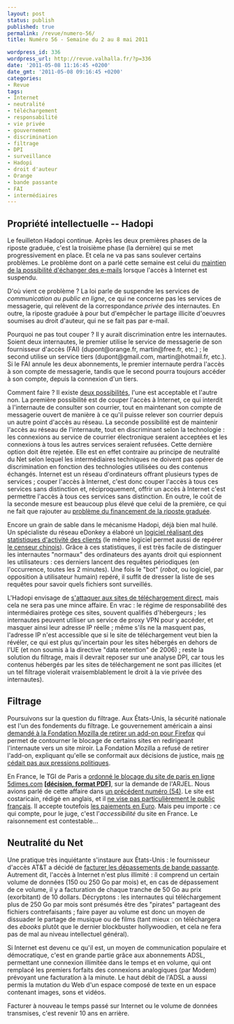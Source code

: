```yaml
---
layout: post
status: publish
published: true
permalink: /revue/numero-56/
title: Numéro 56 - Semaine du 2 au 8 mai 2011

wordpress_id: 336
wordpress_url: http://revue.valhalla.fr/?p=336
date: '2011-05-08 11:16:45 +0200'
date_gmt: '2011-05-08 09:16:45 +0200'
categories:
- Revue
tags:
- Internet
- neutralité
- téléchargement
- responsabilité
- vie privée
- gouvernement
- discrimination
- filtrage
- DPI
- surveillance
- Hadopi
- droit d'auteur
- Orange
- bande passante
- FAI
- intermédiaires
---
```

<h2>Propriété intellectuelle -- Hadopi</h2>
<p>Le feuilleton Hadopi continue. Après les deux premières phases de la riposte graduée, c'est la troisième phase (la dernière) qui se met progressivement en place. Et cela ne va pas sans soulever certains problèmes. Le problème dont on a parlé cette semaine est celui du <a href="http://www.pcinpact.com/actu/news/63376-hadopi-commuincation-correspondance-privee-suspension.htm">maintien de la possibilité d'échanger des e-mails</a> lorsque l'accès à Internet est suspendu. </p>
<p>D'où vient ce problème ? La loi parle de suspendre les services de <i>communication au public en ligne</i>, ce qui ne concerne pas les services de messagerie, qui relèvent de la correspondance <i>privée</i> des internautes. En outre, la riposte graduée à pour but d'empêcher le partage illicite d'oeuvres soumises au droit d'auteur, qui ne se fait pas par e-mail.</p>
<p>Pourquoi ne pas tout couper ? Il y aurait discrimination entre les internautes. Soient deux internautes, le premier utilise le service de messagerie de son fournisseur d'accès (FAI) (dupont@orange.fr, martin@free.fr, etc.) ; le second utilise un service tiers (dupont@gmail.com, martin@hotmail.fr, etc.). Si le FAI annule les deux abonnements, le premier internaute perdra l'accès à son compte de messagerie, tandis que le second pourra toujours accéder à son compte, depuis la connexion d'un tiers.</p>
<p>Comment faire ? Il existe <a href="http://www.zdnet.fr/actualites/hadopi-suspension-d-internet-mais-pas-des-communications-privees-39760454.htm">deux possibilités</a>, l'une est acceptable et l'autre non. La première possibilité est de couper l'accès à Internet, ce qui interdit à l'internaute de consulter son courrier, tout en maintenant son compte de messagerie ouvert de manière à ce qu'il puisse relever son courrier depuis un autre point d'accès au réseau. La seconde possibilité est de maintenir l'accès au réseau de l'internaute, tout en discriminant selon la technologie : les connexions au service de courrier électronique seraient acceptées et les connexions à tous les autres services seraient refusées. Cette dernière option doit être rejetée. Elle est en effet contraire au principe de neutralité du Net selon lequel les intermédiaires techniques ne doivent pas opérer de discrimination en fonction des technologies utilisées ou des contenus échangés. Internet est un réseau d'ordinateurs offrant plusieurs types de services ; couper l'accès à Internet, c'est donc couper l'accès à tous ces services sans distinction et, réciproquement, offrir un accès à Internet c'est permettre l'accès à tous ces services sans distinction. En outre, le coût de la seconde mesure est beaucoup plus élevé que celui de la première, ce qui ne fait que rajouter au <a href="http://www.pcinpact.com/actu/news/63363-hadopi-suspension-evaluation-cout-bouygues.htm">problème du financement de la riposte graduée</a>.</p>
<p>Encore un grain de sable dans le mécanisme Hadopi, déjà bien mal huilé. Un spécialiste du réseau eDonkey a élaboré un <a href="http://www.pcinpact.com/actu/news/63401-edonkey-hadopi-tmg-surveillance.htm">logiciel réalisant des statistiques d'activité des clients</a> (le même logiciel permet aussi de repérer <a href="http://www.pcinpact.com/actu/news/63417-peerates-edonkey-surveillance-chine-dissidence.htm">le censeur chinois</a>). Grâce à ces statistiques, il est très facile de distinguer les internautes "normaux" des ordinateurs des ayants droit qui espionnent les utilisateurs : ces derniers lancent des requêtes périodiques (en l'occurrence, toutes les 2 minutes). Une fois le "bot" (<i>robot</i>, ou logiciel, par opposition à utilisateur humain) repéré, il suffit de dresser la liste de ses requêtes pour savoir quels fichiers sont surveillés.</p>
<p>L'Hadopi envisage de <a href="http://www.numerama.com/magazine/18699-le-gouvernement-confirme-l-interet-de-l-hadopi-pour-le-streaming-et-le-ddl.html">s'attaquer aux sites de téléchargement direct</a>, mais cela ne sera pas une mince affaire. En vrac : le régime de responsabilité des intermédiaires protège ces sites, souvent qualifiés d'hébergeurs ; les internautes peuvent utiliser un service de proxy VPN pour y accéder, et masquer ainsi leur adresse IP réelle ; même s'ils ne la masquent pas, l'adresse IP n'est accessible que si le site de téléchargement veut bien la révéler, ce qui est plus qu'incertain pour les sites hébergés en dehors de l'UE (et non soumis à la directive "data retention" de 2006) ; reste la solution du filtrage, mais il devrait reposer sur une analyse DPI, car tous les contenus hébergés par les sites de téléchargement ne sont pas illicites (et un tel filtrage violerait vraisemblablement le droit à la vie privée des internautes).</p>
<h2>Filtrage</h2>
<p>Poursuivons sur la question du filtrage. Aux États-Unis, la sécurité nationale est l'un des fondements du filtrage. Le gouvernement américain a ainsi <a href="http://www.zdnet.fr/actualites/le-gouvernement-us-reclame-a-mozilla-la-suppression-d-un-add-on-firefox-39760575.htm">demandé à la Fondation Mozilla de retirer un add-on pour Firefox</a> qui permet de contourner le blocage de certains sites en redirigeant l'internaute vers un site miroir. La Fondation Mozilla a refusé de retirer l'add-on, expliquant qu'elle se conformait aux décisions de justice, mais <a href="http://www.silicon.fr/firefox-menace-la-securite-des-etats-unis-51145.html">ne cédait pas aux pressions politiques</a>.</p>
<p>En France, le TGI de Paris a <a href="http://www.zdnet.fr/actualites/l-arjel-obtient-le-filtrage-du-site-de-paris-sportifs-5dimes-39760450.htm">ordonné le blocage du site de paris en ligne 5dimes.com</a> <b>[<a href="http://www.pcinpact.com/media/20110428_TGIParis_ordonnance_blocage_5dimes.pdf">décision, format PDF</a>]</b>, sur la demande de l'ARJEL. Nous avions parlé de cette affaire dans <a href="http://revue.valhalla.fr/numeros/54/">un précédent numéro (54)</a>. Le site est costaricain, rédigé en anglais, et il <a href="http://www.pcinpact.com/actu/news/63359-arjel-fivedimescom-5dimescom-blocage-fai.htm">ne vise pas particulièrement le public français</a>. Il accepte toutefois <a href="http://www.legalis.net/spip.php?article3157">les paiements en Euro</a>. Mais peu importe : ce qui compte, pour le juge, c'est l'<i>accessibilité</i> du site en France. Le raisonnement est contestable...</p>
<h2>Neutralité du Net</h2>
<p>Une pratique très inquiétante s'instaure aux États-Unis : le fournisseur d'accès AT&T a décidé de <a href="http://www.zdnet.fr/actualites/etats-unis-at-t-va-brider-les-abonnements-haut-debit-et-faire-payer-les-depassements-39760435.htm">facturer les dépassements de bande passante</a>. Autrement dit, l'accès à Internet n'est plus illimité : il comprend un certain volume de données (150 ou 250 Go par mois) et, en cas de dépassement de ce volume, il y a facturation de chaque tranche de 50 Go au prix (exorbitant) de 10 dollars. Décryptons : les internautes qui téléchargement plus de 250 Go par mois sont présumés être des "pirates" partageant des fichiers contrefaisants ; faire payer au volume est donc un moyen de dissuader le partage de musique ou de films (tant mieux : on téléchargera des <i>ebooks</i> plutôt que le dernier blockbuster hollywoodien, et cela ne fera pas de mal au niveau intellectuel général).</p>
<p>Si Internet est devenu ce qu'il est, un moyen de communication populaire et démocratique, c'est en grande partie grâce aux abonnements ADSL, permettant une connexion illimitée dans le temps et en volume, qui ont remplacé les premiers forfaits des connexions analogiques (par Modem) prévoyant une facturation à la minute. Le haut débit de l'ADSL a aussi permis la mutation du Web d'un espace composé de texte en un espace contenant images, sons et vidéos.</p>
<p>Facturer à nouveau le temps passé sur Internet ou le volume de données transmises, c'est revenir 10 ans en arrière.</p>

